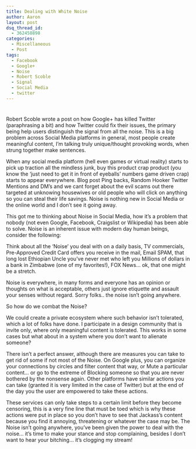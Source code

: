 ```yaml
---
title: Dealing with White Noise
author: Aaron
layout: post
dsq_thread_id:
  - 362458898
categories:
  - Miscellaneous
  - Post
tags:
  - Facebook
  - Google+
  - Noise
  - Robert Scoble
  - Signal
  - Social Media
  - twitter
---
```

# 

Robert Scoble wrote a post on how Google+ has killed Twitter (paraphrasing a bit) and how Twitter could fix their issues, the primary being help users distinguish the signal from all the noise. This is a big problem across Social Media platforms in general, most people create meaningful content, I’m talking truly unique/thought provoking words, when strung together make sentences.

When any social media platform (hell even games or virtual reality) starts to pick up traction all the mindless junk, buy this product crap product (you know the ‘just need to get it in front of eyeballs’ numbers game driven crap) starts to appear everywhere. Blog post Ping backs, Random Hooker Twitter Mentions and DM’s and we cant forget about the evil scams out there targeted at unknowing housewives or old people who will click on anything so you can steal their life savings. Noise is nothing new in Social Media or the online world and I don’t see it going away.

This got me to thinking about Noise in Social Media, how it’s a problem that nobody (not even Google, Facebook, Craigslist or Wikipedia) has been able to solve. Noise is an inherent issue with modern day human beings, consider the following:

Think about all the ‘Noise’ you deal with on a daily basis, TV commercials, Pre-Approved Credit Card offers you receive in the mail, Email SPAM, that long lost Ethiopian Uncle you’ve never met who left you Millions of dollars in a bank in Zimbabwe (one of my favorites!), FOX News… ok, that one might be a stretch.

Noise is everywhere, in many forms and everyone has an opinion or thoughts on what is acceptable, others just ignore etiquette and assault your senses without regard. Sorry folks.. the noise isn’t going anywhere.

So how do we combat the Noise?

We could create a private ecosystem where such behavior isn’t tolerated, which a lot of folks have done. I participate in a design community that is invite only, where only meaningful content is tolerated. This works in some cases but what about in a system where you don’t want to alienate someone?

There isn’t a perfect answer, although there are measures you can take to get rid of some if not most of the Noise. On Google plus, you can organize your connections by circles and filter content that way, or Mute a particular content… or go to the extreme of Blocking someone so that you are never bothered by the nonsense again. Other platforms have similar actions you can take (granted it is very limited in the case of Twitter) but at the end of the day you the user are empowered to take these actions.

These services can only take steps to a certain limit before they become censoring, this is a very fine line that must be toed which is why these actions were put in place so you don’t have to see that Jackass’s content because you find it annoying, threatening or whatever the case may be. The Noise isn’t going anywhere, you’ve been given the power to deal with the noise… it’s time to make your stance and stop complaining, besides I don’t want to hear your bitching… it’s clogging my stream!